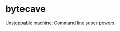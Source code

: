# bytecave

[Unstoppable machine: Command line super powers](https://github.com/itzjac/bytecave/tree/main/commands)
